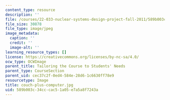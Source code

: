 ```yaml
---
content_type: resource
description: ''
file: /courses/22-033-nuclear-systems-design-project-fall-2011/589b003c34cccac51a05e7a5a8f7243a_couch-plus-computer.jpg
file_size: 30878
file_type: image/jpeg
image_metadata:
  caption: ''
  credit: ''
  image-alt: ''
learning_resource_types: []
license: https://creativecommons.org/licenses/by-nc-sa/4.0/
ocw_type: OCWImage
parent_title: Tailoring the Course to Students' Needs
parent_type: CourseSection
parent_uid: cec37c2f-0ed4-584e-28d6-1c6630ff78e9
resourcetype: Image
title: couch-plus-computer.jpg
uid: 589b003c-34cc-cac5-1a05-e7a5a8f7243a
---
```

